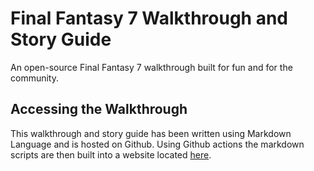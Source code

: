 # Final Fantasy 7 Walkthrough and Story Guide
An open-source Final Fantasy 7 walkthrough built for fun and for the community.

## Accessing the Walkthrough
This walkthrough and story guide has been written using Markdown Language and is hosted on Github. Using Github actions the markdown scripts are then built into a website located [here](http://cavediverchris.github.io/Final-Fantasy-7-Walkthrough).
